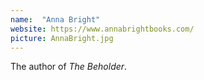 ```yaml
---
name:  "Anna Bright"
website: https://www.annabrightbooks.com/
picture: AnnaBright.jpg
---
```

The author of *The Beholder*.